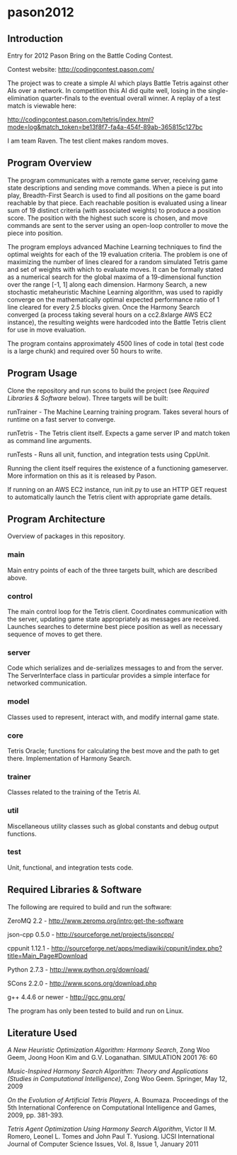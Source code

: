 # pason2012

## Introduction

Entry for 2012 Pason Bring on the Battle Coding Contest.

Contest website: http://codingcontest.pason.com/

The project was to create a simple AI which plays Battle Tetris against other AIs over a network. 
In competition this AI did quite well, losing in the single-elimination quarter-finals to the eventual overall winner.
A replay of a test match is viewable here:

http://codingcontest.pason.com/tetris/index.html?mode=log&match_token=be13f8f7-fa4a-454f-89ab-365815c127bc

I am team Raven. The test client makes random moves.

## Program Overview

The program communicates with a remote game server, receiving game state descriptions and sending move commands.
When a piece is put into play, Breadth-First Search is used to find all positions on the game board reachable by that piece.
Each reachable position is evaluated using a linear sum of 19 distinct criteria (with associated weights) to produce a position score.
The position with the highest such score is chosen, and move commands are sent to the server using an open-loop controller to move the piece into position.

The program employs advanced Machine Learning techniques to find the optimal weights for each of the 19 evaluation criteria.
The problem is one of maximizing the number of lines cleared for a random simulated Tetris game and set of weights with which to evaluate moves.
It can be formally stated as a numerical search for the global maxima of a 19-dimensional function over the range [-1, 1] along each dimension.
Harmony Search, a new stochastic metaheuristic Machine Learning algorithm, was used to rapidly converge on the mathematically optimal expected performance ratio of 1 line cleared for every 2.5 blocks given.
Once the Harmony Search converged (a process taking several hours on a cc2.8xlarge AWS EC2 instance), the resulting weights were hardcoded into the Battle Tetris client for use in move evaluation.

The program contains approximately 4500 lines of code in total (test code is a large chunk) and required over 50 hours to write.

## Program Usage

Clone the repository and run scons to build the project (see <i>Required Libraries & Software</i> below).
Three targets will be built:

runTrainer - The Machine Learning training program. Takes several hours of runtime on a fast server to converge.

runTetris - The Tetris client itself. Expects a game server IP and match token as command line arguments.

runTests - Runs all unit, function, and integration tests using CppUnit.

Running the client itself requires the existence of a functioning gameserver.
More information on this as it is released by Pason.

If running on an AWS EC2 instance, run init.py to use an HTTP GET request to automatically launch the Tetris client with appropriate game details.

## Program Architecture

Overview of packages in this repository.

### main

Main entry points of each of the three targets built, which are described above.

### control

The main control loop for the Tetris client. 
Coordinates communication with the server, updating game state appropriately as messages are received.
Launches searches to determine best piece position as well as necessary sequence of moves to get there.

### server

Code which serializes and de-serializes messages to and from the server.
The ServerInterface class in particular provides a simple interface for networked communication.

### model

Classes used to represent, interact with, and modify internal game state.

### core

Tetris Oracle; functions for calculating the best move and the path to get there. Implementation of Harmony Search.

### trainer

Classes related to the training of the Tetris AI.

### util

Miscellaneous utility classes such as global constants and debug output functions.

### test

Unit, functional, and integration tests code.

Required Libraries & Software
-----------

The following are required to build and run the software:

ZeroMQ 2.2 - http://www.zeromq.org/intro:get-the-software

json-cpp 0.5.0 - http://sourceforge.net/projects/jsoncpp/

cppunit 1.12.1 - http://sourceforge.net/apps/mediawiki/cppunit/index.php?title=Main_Page#Download

Python 2.7.3 - http://www.python.org/download/

SCons 2.2.0 - http://www.scons.org/download.php

g++ 4.4.6 or newer - http://gcc.gnu.org/

The program has only been tested to build and run on Linux.

Literature Used
-----------

<i>A New Heuristic Optimization Algorithm: Harmony Search</i>, Zong Woo Geem, Joong Hoon Kim and G.V. Loganathan. SIMULATION 2001 76: 60

<i>Music-Inspired Harmony Search Algorithm: Theory and Applications (Studies in Computational Intelligence)</i>, Zong Woo Geem. Springer, May 12, 2009

<i>On the Evolution of Artificial Tetris Players</i>, A. Boumaza. Proceedings of the 5th International Conference on Computational Intelligence and Games, 2009, pp. 381-393.

<i>Tetris Agent Optimization Using Harmony Search Algorithm</i>, Victor II M. Romero, Leonel L. Tomes and John Paul T. Yusiong. IJCSI International Journal of Computer Science Issues, Vol. 8, Issue 1, January 2011


